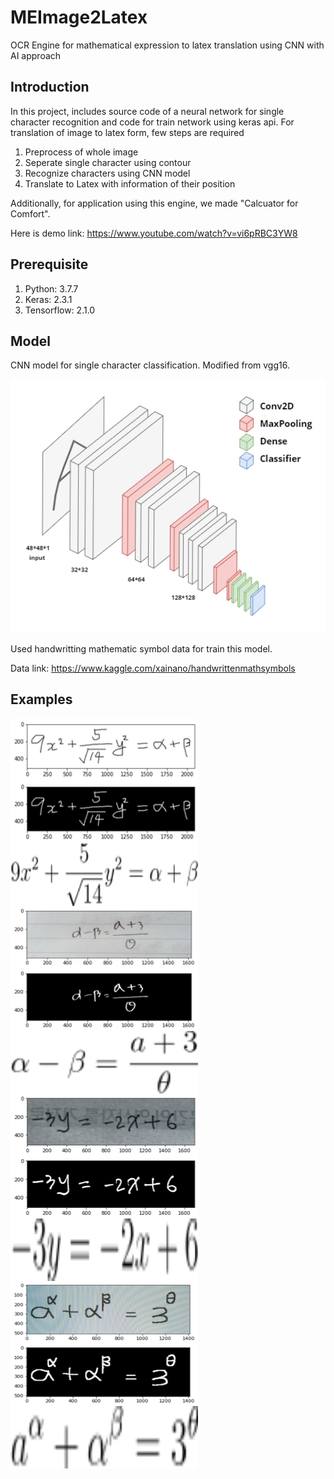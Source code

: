 # MEImage2Latex

OCR Engine for mathematical expression to latex translation using CNN with AI approach

## Introduction

In this project, includes source code of a neural network for single character recognition and code for train network using keras api. For translation of image to latex form, few steps are required

1. Preprocess of whole image
2. Seperate single character using contour
3. Recognize characters using CNN model
4. Translate to Latex with information of their position

Additionally, for application using this engine, we made "Calcuator for Comfort". 

Here is demo link: https://www.youtube.com/watch?v=vi6pRBC3YW8

## Prerequisite

1. Python: 3.7.7
2. Keras: 2.3.1
3. Tensorflow: 2.1.0

## Model

CNN model for single character classification. Modified from vgg16.

![model_st](./img_src/model_st.png)

Used handwritting mathematic symbol data for train this model.

Data link: https://www.kaggle.com/xainano/handwrittenmathsymbols

## Examples

<img src="./img_src/examples/2_0.png" height="100px" width="300px" align="left">  



<img src="./img_src/examples/2_1.png" height="100px" width="300px" align="left">  



<img src="./img_src/examples/2_2.png" height="100px" width="300px" align="left">  









<img src="./img_src/examples/3_0.png" height="100px" width="300px" align="left">  



<img src="./img_src/examples/3_1.png" height="100px" width="300px" align="left">  



<img src="./img_src/examples/3_2.png" height="100px" width="300px" align="left">







<img src="./img_src/examples/4_0.png" height="100px" width="300px" align="left">  



<img src="./img_src/examples/4_1.png" height="100px" width="300px" align="left">  



<img src="./img_src/examples/4_2.png" height="100px" width="300px" align="left">







<img src="./img_src/examples/5_0.png" height="100px" width="300px" align="left">  



<img src="./img_src/examples/5_1.png" height="100px" width="300px" align="left">  



<img src="./img_src/examples/5_2.png" height="100px" width="300px" align="left">

